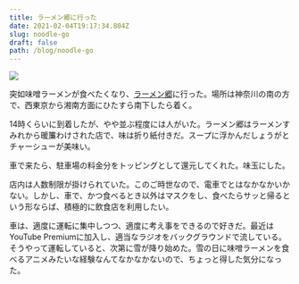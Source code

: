 ```yaml
---
title: ラーメン郷に行った
date: 2021-02-04T19:17:34.804Z
slug: noodle-go
draft: false
path: /blog/noodle-go
---
```

![](https://i.imgur.com/XowGIep.jpg?1)

突如味噌ラーメンが食べたくなり、[ラーメン郷](https://tabelog.com/kanagawa/A1407/A140702/14066414/)に行った。場所は神奈川の南の方で、西東京から湘南方面にひたすら南下したら着く。

14時くらいに到着したが、やや並ぶ程度には人がいた。ラーメン郷はラーメンすみれから暖簾わけされた店で、味は折り紙付きだ。スープに浮かんだしょうがとチャーシューが美味い。

車で来たら、駐車場の料金分をトッピングとして還元してくれた。味玉にした。

店内は人数制限が掛けられていた。このご時世なので、電車でとはなかなかいかない。しかし、車で、かつ食べるとき以外はマスクをし、食べたらサッと帰るという形ならば、積極的に飲食店を利用したい。

車は、適度に運転に集中しつつ、適度に考え事をできるので好きだ。最近はYouTube Premiumに加入し、適当なラジオをバックグラウンドで流している。そうやって運転していると、次第に雪が降り始めた。雪の日に味噌ラーメンを食べるアニメみたいな経験なんてなかなかないので、ちょっと得した気分になった。
